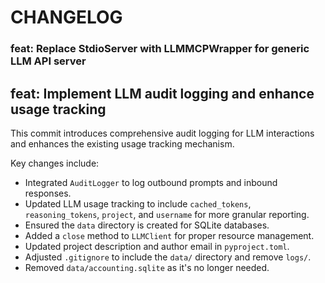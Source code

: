 # CHANGELOG

### feat: Replace StdioServer with LLMMCPWrapper for generic LLM API server

## feat: Implement LLM audit logging and enhance usage tracking

This commit introduces comprehensive audit logging for LLM interactions and
enhances the existing usage tracking mechanism.

Key changes include:
- Integrated `AuditLogger` to log outbound prompts and inbound responses.
- Updated LLM usage tracking to include `cached_tokens`, `reasoning_tokens`,
  `project`, and `username` for more granular reporting.
- Ensured the `data` directory is created for SQLite databases.
- Added a `close` method to `LLMClient` for proper resource management.
- Updated project description and author email in `pyproject.toml`.
- Adjusted `.gitignore` to include the `data/` directory and remove `logs/`.
- Removed `data/accounting.sqlite` as it's no longer needed.
